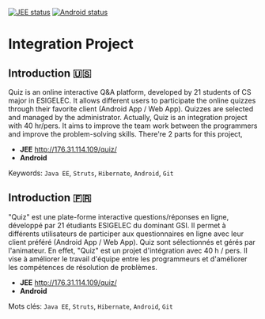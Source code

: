 [![JEE status](https://img.shields.io/badge/JEE-v1.0-green.svg)][1] [![Android status](https://img.shields.io/badge/Android-v1.0-green.svg)][2]


# Integration Project

## Introduction :us:
Quiz is an online interactive Q&A platform, developed by 21 students of CS major in ESIGELEC. It allows different users to participate the online quizzes through their favorite client (Android App / Web App). Quizzes are selected and managed by the administrator. Actually, Quiz is an integration project with 40 hr/pers. It aims to improve the team work between the programmers and improve the problem-solving skills. There're 2 parts for this project,

* __JEE__ http://176.31.114.109/quiz/
* __Android__

Keywords: `Java EE`, `Struts`, `Hibernate`, `Android`, `Git`

## Introduction :fr:

"Quiz" est une plate-forme interactive questions/réponses en ligne, développé par 21 étudiants ESIGELEC du dominant GSI. Il permet à différents utilisateurs de participer aux questionnaires en ligne avec leur client préféré (Android App / Web App). Quiz sont sélectionnés et gérés par l'animateur. En effet, "Quiz" est un projet d'intégration avec 40 h / pers. Il vise à améliorer le travail d'équipe entre les programmeurs et d'améliorer les compétences de résolution de problèmes.

* __JEE__ http://176.31.114.109/quiz/
* __Android__

Mots clés: `Java EE`, `Struts`, `Hibernate`, `Android`, `Git`

[1]: https://github.com/mincong-h/integrationproject/tree/JEE
[2]: https://github.com/mincong-h/integrationproject/tree/Android
